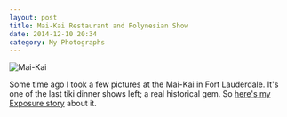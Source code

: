 ```yaml
---
layout: post
title: Mai-Kai Restaurant and Polynesian Show
date: 2014-12-10 20:34
category: My Photographs
---
```


![Mai-Kai](http://raritet-blog.s3.amazonaws.com/img/DSCF1241.jpg)

Some time ago I took a few pictures at the Mai-Kai in Fort Lauderdale. It's one of the last tiki dinner shows left; a real historical gem. So [here's my Exposure story](https://andyoliver.exposure.co/maikai-restaurant-and-polynesian-show) about it.
